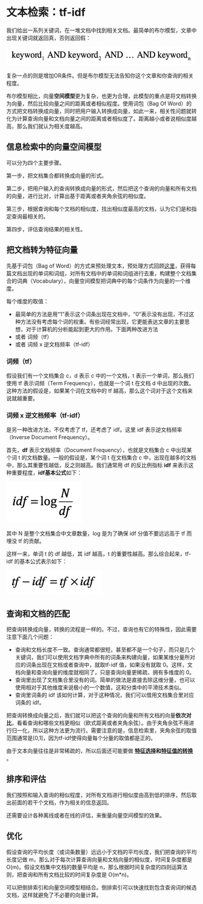 # 文本检索：tf-idf

我们给出一系列关键词，在一堆文档中找到相关文档。最简单的布尔模型，文章中出现关键词就返回真，否则返回假：

![](tf-idf/bool-model.webp)

复杂一点的则是增加OR条件。但是布尔模型无法告知你这个文章和你查询的相关程度。

布尔模型相比，向量**空间模型**更为复杂，也更为合理，此模型的重点是将文档转换为向量，然后比较向量之间的距离或者相似程度。使用词包（Bag Of Word）的方式把文档转换成向量，同时把用户输入转换成向量，如此一来，相关性问题就转化为计算查询向量和文档向量之间的距离或者相似度了。距离越小或者说相似度越高，那么我们就认为相关度越高。

## 信息检索中的向量空间模型

可以分为四个主要步骤。

第一步，把文档集合都转换成向量的形式。

第二步，把用户输入的查询转换成向量的形式，然后把这个查询的向量和所有文档的向量，进行比对，计算出基于距离或者夹角余弦的相似度。

第三步，根据查询和每个文档的相似度，找出相似度最高的文档，认为它们是和指定查询最相关的。

第四步，评估查询结果的相关性。

## 把文档转为特征向量

先基于词包（Bag of Word）的方式来预处理文本，预处理方式回顾[这里](statistics/nlp-preprocessing)，获得每篇文档出现的单词和词组，对所有文档中的单词和词组进行去重，构建整个文档集合的词典（Vocabulary），向量空间模型把词典中的每个词条作为向量的一个维度。

每个维度的取值：

* 最简单的方法是用“1”表示这个词条出现在文档中，“0”表示没有出现，不过这种方法没有考虑每个词的权重。有些词经常出现，它更能表达文章的主要思想，对于计算机的分析能起到更大的作用。下面两种改进方法
* 或者 词频（tf）
* 或者 词频 x 逆文档频率（tf-idf）

### 词频（tf）

假设我们有一个文档集合 c，d 表示 c 中的一个文档，t 表示一个单词，那么我们使用 tf 表示词频（Term Frequency），也就是一个词 t 在文档 d 中出现的次数。这种方法的假设是，如果某个词在文档中的 tf 越高，那么这个词对于这个文档来说就越重要。

### 词频 x 逆文档频率（tf-idf）

是另一种改进方法，不仅考虑了 tf，还考虑了 idf。这里 idf 表示逆文档频率（Inverse Document Frequency）。

首先，**df** 表示文档频率（Document Frequency），也就是文档集合 c 中出现某个词 t 的文档数量。一般的假设是，某个词 t 在文档集合 c 中，出现在越多的文档中，那么其重要性越低，反之则越高。我们通常用 df 的反比例指标 **idf** 来表示这种重要程度，**idf基本公式**如下：

![](tf-idf/idf.webp)



其中 N 是整个文档集合中文章数量，log 是为了确保 idf 分值不要远远高于 tf 而埋没 tf 的贡献。

这样一来，单词 t 的 df 越低，其 idf 越高，t 的重要性越高。那么综合起来，tf-idf 的基本公式表示如下：

![](tf-idf/tf-idf.webp)

## 查询和文档的匹配

把查询转换成向量，转换的流程是一样的。不过，查询也有它的特殊性，因此需要注意下面几个问题：

* 查询和文档长度不一致。查询通常都很短，甚至都不是一个句子，而只是几个关键词，我们可以使用文档字典中所有的词条来构建向量，如果某维分量所对应的词条出现在文档或者查询中，就取tf-idf 值，如果没有就取 0。这样，文档向量和查询向量的维度就相同了，只是查询向量更稀疏、拥有多维度的 0。
* 查询里出现了文档集合里没有的词。简单的做法是直接去除这维分量，也可以使用相对于其他维度来说极小的一个数值，这和分类中的平滑技术类似。
* 查询里词条的 idf 该如何计算，对于这种情况，我们可以借用文档集合里对应词条的 idf。

把查询转换成向量之后，我们就可以把这个查询的向量和所有文档的向量**依次对比**，看看查询和哪些文档更相似（欧式距离或者夹角余弦）。由于夹角余弦不用进行归一化，所以这种方法更为流行。需要注意的是，信息检索里，夹角余弦的取值范围通常是[0,1]，因为tf-idf使得向量每个分量的取值都是正的。

由于文本向量往往是非常稀疏的，所以后面还可能要做 **[特征选择](statistics/key-feature)**和**[特征值的转换](statistics/normalization-standardization)** 。

## 排序和评估

我们按照和输入查询的相似程度，对所有文档进行相似度由高到低的排序，然后取出前面的若干个文档，作为相关的信息返回。

还需要设计各种离线或者在线的评估，来衡量向量空间模型的效果。

## 优化

假设查询的平均长度（或词条数量）远远小于文档的平均长度，我们把查询的平均长度记做 m，那么对于每次计算查询向量和文档向量的相似度，时间复杂度都是 O(m)。假设文档集中文档的数量平均是 n，那么根据时间复杂度的四则运算法则，把查询和所有文档比较的时间复杂度是 O(m*n)。

可以把倒排索引和向量空间模型相结合。倒排索引可以快速找到包含查询词的候选文档，这样就避免了不必要的向量计算。

